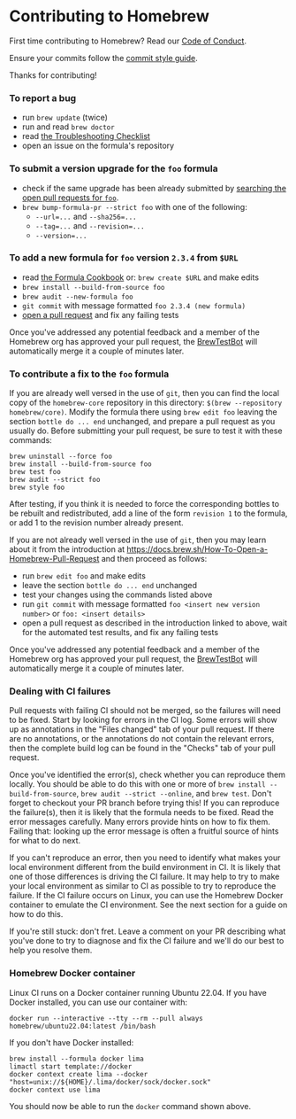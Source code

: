 # Contributing to Homebrew

First time contributing to Homebrew? Read our [Code of Conduct](https://github.com/Homebrew/.github/blob/HEAD/CODE_OF_CONDUCT.md#code-of-conduct).

Ensure your commits follow the [commit style guide](https://docs.brew.sh/Formula-Cookbook#commit).

Thanks for contributing!

### To report a bug

* run `brew update` (twice)
* run and read `brew doctor`
* read [the Troubleshooting Checklist](https://docs.brew.sh/Troubleshooting)
* open an issue on the formula's repository

### To submit a version upgrade for the `foo` formula

* check if the same upgrade has been already submitted by [searching the open pull requests for `foo`](https://github.com/Homebrew/homebrew-core/pulls?utf8=✓&q=is%3Apr+is%3Aopen+foo).
* `brew bump-formula-pr --strict foo` with one of the following:
  * `--url=...` and `--sha256=...`
  * `--tag=...` and `--revision=...`
  * `--version=...`

### To add a new formula for `foo` version `2.3.4` from `$URL`

* read [the Formula Cookbook](https://docs.brew.sh/Formula-Cookbook) or: `brew create $URL` and make edits
* `brew install --build-from-source foo`
* `brew audit --new-formula foo`
* `git commit` with message formatted `foo 2.3.4 (new formula)`
* [open a pull request](https://docs.brew.sh/How-To-Open-a-Homebrew-Pull-Request) and fix any failing tests

Once you've addressed any potential feedback and a member of the Homebrew org has approved your pull request, the [BrewTestBot](https://github.com/BrewTestBot) will automatically merge it a couple of minutes later.

### To contribute a fix to the `foo` formula

If you are already well versed in the use of `git`, then you can find the local
copy of the `homebrew-core` repository in this directory:
`$(brew --repository homebrew/core)`. Modify the formula there using `brew edit foo`
leaving the section `bottle do ... end` unchanged, and prepare a pull request
as you usually do.  Before submitting your pull request, be sure to test it
with these commands:

```
brew uninstall --force foo
brew install --build-from-source foo
brew test foo
brew audit --strict foo
brew style foo
```

After testing, if you think it is needed to force the corresponding bottles to be
rebuilt and redistributed, add a line of the form `revision 1` to the formula,
or add 1 to the revision number already present.

If you are not already well versed in the use of `git`, then you may learn
about it from the introduction at
https://docs.brew.sh/How-To-Open-a-Homebrew-Pull-Request and then proceed as
follows:

* run `brew edit foo` and make edits
* leave the section `bottle do ... end` unchanged
* test your changes using the commands listed above
* run `git commit` with message formatted `foo <insert new version number>` or `foo: <insert details>`
* open a pull request as described in the introduction linked to above, wait for the automated test results, and fix any failing tests

Once you've addressed any potential feedback and a member of the Homebrew org has approved your pull request, the [BrewTestBot](https://github.com/BrewTestBot) will automatically merge it a couple of minutes later.

### Dealing with CI failures

Pull requests with failing CI should not be merged, so the failures will need to be fixed. Start by looking for errors in the CI log. Some errors will show up as annotations in the "Files changed" tab of your pull request. If there are no annotations, or the annotations do not contain the relevant errors, then the complete build log can be found in the "Checks" tab of your pull request.

Once you've identified the error(s), check whether you can reproduce them locally. You should be able to do this with one or more of `brew install --build-from-source`, `brew audit --strict --online`, and `brew test`. Don't forget to checkout your PR branch before trying this! If you can reproduce the failure(s), then it is likely that the formula needs to be fixed. Read the error messages carefully. Many errors provide hints on how to fix them. Failing that: looking up the error message is often a fruitful source of hints for what to do next.

If you can't reproduce an error, then you need to identify what makes your local environment different from the build environment in CI. It is likely that one of those differences is driving the CI failure. It may help to try to make your local environment as similar to CI as possible to try to reproduce the failure. If the CI failure occurs on Linux, you can use the Homebrew Docker container to emulate the CI environment. See the next section for a guide on how to do this.

If you're still stuck: don't fret. Leave a comment on your PR describing what you've done to try to diagnose and fix the CI failure and we'll do our best to help you resolve them.

### Homebrew Docker container

Linux CI runs on a Docker container running Ubuntu 22.04. If you have Docker installed, you can use our container with:

```
docker run --interactive --tty --rm --pull always homebrew/ubuntu22.04:latest /bin/bash
```

If you don't have Docker installed:

```
brew install --formula docker lima
limactl start template://docker
docker context create lima --docker "host=unix://${HOME}/.lima/docker/sock/docker.sock"
docker context use lima
```

You should now be able to run the `docker` command shown above.
